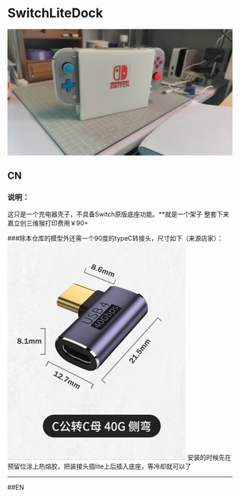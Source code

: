 # SwitchLiteDock
![image](./1684671632716.jpg)
## CN
### 说明：
这只是一个充电器壳子，不具备Switch原版底座功能。**就是一个架子
整套下来嘉立创三维猴打印费用￥90+

###除本仓库的模型外还需一个90度的typeC转接头，尺寸如下（来源店家）：
![image](./1684764901031.jpg)
安装的时候先在预留位涂上热熔胶，把装接头插lite上后插入底座，等冷却就可以了

---
##EN

